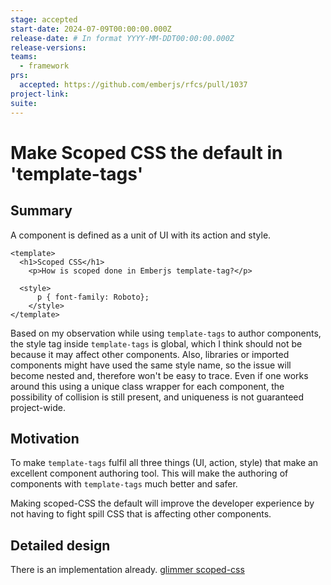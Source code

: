 ```yaml
---
stage: accepted
start-date: 2024-07-09T00:00:00.000Z
release-date: # In format YYYY-MM-DDT00:00:00.000Z
release-versions:
teams:
  - framework
prs:
  accepted: https://github.com/emberjs/rfcs/pull/1037
project-link:
suite: 
---
```


# Make Scoped CSS the default in 'template-tags'

## Summary

A component is defined as a unit of UI with its action and style. 

```gjs
<template>
  <h1>Scoped CSS</h1>
    <p>How is scoped done in Emberjs template-tag?</p>

  <style>
      p { font-family: Roboto};
    </style>
</template>
```
Based on my observation while using `template-tags` to author
components, the style tag inside `template-tags` is global, which I think
should not be because it may affect other components. Also, libraries or
imported components might have used the same style name, so the issue will become nested
and, therefore won't be easy to trace. Even if one works around this using a
unique class wrapper for each component, the possibility of collision is still
present, and uniqueness is not guaranteed project-wide.


## Motivation

To make `template-tags` fulfil all three things (UI, action, style) that
make an excellent component authoring tool. This will make the authoring of
components with `template-tags` much better and safer.

Making scoped-CSS the default will improve the developer experience by not having
to fight spill CSS that is affecting other components.


## Detailed design

There is an implementation already.  [glimmer scoped-css](https://github.com/cardstack/glimmer-scoped-css)


